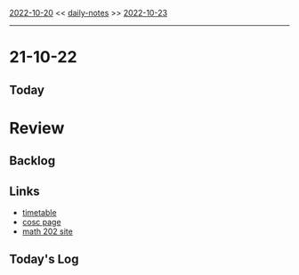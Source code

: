 [2022-10-20](daily_notes/2022-10-20) << [daily-notes](notes/daily-notes.md) >> [2022-10-23](daily_notes/2022-10-23)

---
# 21-10-22

## Today



# Review

## Backlog


## Links
- [timetable](https://i.imgur.com/9ghbvAG.png)
- [cosc page](https://cosc203.cspages.otago.ac.nz)
- [math 202 site](https://www.maths.otago.ac.nz/?resOLAF)

## Today's Log